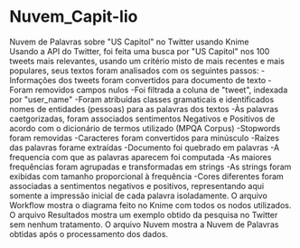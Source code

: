 # Nuvem_Capit-lio
Nuvem de Palavras sobre "US Capitol" no Twitter usando Knime  
Usando a API do Twitter, foi feita uma busca por "US Capitol" nos 100 tweets mais relevantes, usando um critério misto de mais recentes e mais populares, seus textos foram analisados com os seguintes passos:
  -Informações dos tweets foram convertidos para documento de texto
  -Foram removidos campos nulos
  -Foi filtrada a coluna de "tweet", indexada por "user_name"
  -Foram atribuídas classes gramaticais e identificados nomes de entidades (pessoas) para as palavras dos textos
  -Às palavras caetgorizadas, foram associados sentimentos Negativos e Positivos de acordo com o dicionário de termos utilizado (MPQA Corpus)
  -Stopwords foram removidas
  -Caracteres foram convertidos para minúsculo
  -Raízes das palavras forame extraídas
  -Documento foi quebrado em palavras
  -A frequencia com que as palavras aparecem foi computada
  -As maiores frequências foram agrupadas e transformadas em strings
  -As strings foram exibidas com tamanho proporcional à frequência
  -Cores diferentes foram associadas a sentimentos negativos e positivos, representando aqui somente a impressão inicial de cada palavra isoladamente.
O arquivo Workflow mostra o diagrama feito no Knime com todos os nodos utilizados. O arquivo Resultados mostra um exemplo obtido da pesquisa no Twitter sem nenhum tratamento. O arquivo Nuvem mostra a Nuvem de Palavras obtidas após o processamento dos dados.
